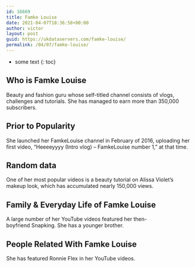```yaml
---
id: 16669
title: Famke Louise
date: 2021-04-07T18:36:58+00:00
author: victor
layout: post
guid: https://ukdataservers.com/famke-louise/
permalink: /04/07/famke-louise/
---
```


* some text
{: toc}


## Who is Famke Louise



Beauty and fashion guru whose self-titled channel consists of vlogs, challenges and tutorials. She has managed to earn more than 350,000 subscribers.

                
                
                
## Prior to Popularity



She launched her FamkeLouise channel in February of 2016, uploading her first video, &#8220;Heeeeyyyy (Intro vlog) &#8211; FamkeLouise number 1,&#8221; at that time.

                
                
                
## Random data



One of her most popular videos is a beauty tutorial on Alissa Violet&#8217;s makeup look, which has accumulated nearly 150,000 views.

                
                
                
## Family & Everyday Life of Famke Louise



A large number of her YouTube videos featured her then-boyfriend Snapking. She has a younger brother.

                
                
                
## People Related With Famke Louise



She has featured Ronnie Flex in her YouTube videos. 

                
              
            
          
          
          